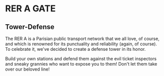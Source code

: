 # RER A GATE
## Tower-Defense
The RER A is a Parisian public transport network that we all love, of course, and which is renowned for its punctuality and reliability (again, of course). To celebrate it, we've decided to create a defense tower in its honor.

Build your own stations and defend them against the evil ticket inspectors and sneaky grannies who want to expose you to them!
Don't let them take over our beloved line!
